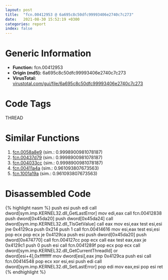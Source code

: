 ```yaml
---
layout: post
title:  "fcn.00412953 @ 6a695c8c50dfc99993406e2740c7c273"
date:   2021-08-30 15:52:19 +0300
categories: report
index: false
---
```


# Generic Information
- **Function:** fcn.00412953
- **Origin (md5):** 6a695c8c50dfc99993406e2740c7c273
- **VirusTotal:** [virustotal.com/gui/file/6a695c8c50dfc99993406e2740c7c273][virustotal_ref]

# Code Tags
<span class="tag" id="THREAD">THREAD</span>


# Similar Functions

1. [fcn.0058a8e9][similar_1_ref] (sim.: 0.9998900981078187)
2. [fcn.00437d79][similar_2_ref] (sim.: 0.9998900981078187)
3. [fcn.004033cc][similar_3_ref] (sim.: 0.9998900981078187)
4. [fcn.00411a4a][similar_4_ref] (sim.: 0.961093807673563)
5. [fcn.1001a19a][similar_5_ref] (sim.: 0.961093807673563)


# Disassembled Code

{% highlight nasm %}
push esi
push edi
call dword[sym.imp.KERNEL32.dll_GetLastError]
mov edi,eax
call fcn.00412838
push dword[0x45da20]
push dword[0x45da24]
call dword[sym.imp.KERNEL32.dll_TlsGetValue]
call eax
mov esi,eax
test esi,esi
jne 0x4129ca
push 0x214
push 1
call fcn.00414616
mov esi,eax
test esi,esi
pop ecx
pop ecx
je 0x4129ca
push esi
push dword[0x45da20]
push dword[0x474770]
call fcn.004127cc
pop ecx
call eax
test eax,eax
je 0x4129c1
push 0
push esi
call fcn.0041289f
pop ecx
pop ecx
call dword[sym.imp.KERNEL32.dll_GetCurrentThreadId]
or dword[esi+4],0xffffffff
mov dword[esi],eax
jmp 0x4129ca
push esi
call fcn.00414548
pop ecx
xor esi,esi
push edi
call dword[sym.imp.KERNEL32.dll_SetLastError]
pop edi
mov eax,esi
pop esi
ret
{% endhighlight %}


[similar_1_ref]: /report/fcn.0058a8e9@7453c96a6fbd42ec690b8deb53eafcba
[similar_2_ref]: /report/fcn.00437d79@46f6c2adf1fd4d1453ed312ca79dd9bf
[similar_3_ref]: /report/fcn.004033cc@e38ba004520fa1a86a35b63e8d5843ef
[similar_4_ref]: /report/fcn.00411a4a@de21a548b66aa6c0b17491b6a31e14fa
[similar_5_ref]: /report/fcn.1001a19a@4c3818fdf32d89a09257dbc9d3e142ea
[virustotal_ref]: https://www.virustotal.com/gui/file/6a695c8c50dfc99993406e2740c7c273